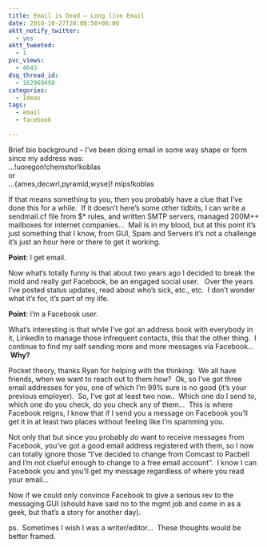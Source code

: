 ```yaml
---
title: Email is Dead – Long live Email
date: 2010-10-27T20:08:50+00:00
aktt_notify_twitter:
  - yes
aktt_tweeted:
  - 1
pvc_views:
  - 4643
dsq_thread_id:
  - 162969498
categories:
  - Ideas
tags:
  - email
  - facebook

---
```

Brief bio background &#8211; I&#8217;ve been doing email in some way shape or form since my address was:   
&#8230;!uoregon!chemstor!koblas  
or   
&#8230;{ames,decwrl,pyramid,wyse}! mips!koblas

If that means something to you, then you probably have a clue that I&#8217;ve done this for a while.  If it doesn&#8217;t here&#8217;s some other tidbits, I can write a sendmail.cf file from $* rules, and written SMTP servers, managed 200M++ mailboxes for internet companies&#8230;  Mail is in my blood, but at this point it&#8217;s just something that I know, from GUI, Spam and Servers it&#8217;s not a challenge it&#8217;s just an hour here or there to get it working.

**Point**: I get email.

Now what&#8217;s totally funny is that about two years ago I decided to break the mold and really _get_ Facebook, be an engaged social user.   Over the years I&#8217;ve posted status updates, read about who&#8217;s sick, etc., etc.  I don&#8217;t wonder what it&#8217;s for, it&#8217;s part of my life.

**Point**: I&#8217;m a Facebook user.

What&#8217;s interesting is that while I&#8217;ve got an address book with everybody in it, LinkedIn to manage those infrequent contacts, this that the other thing.  I continue to find my self sending more and more messages via Facebook&#8230;  **Why?**

Pocket theory, thanks Ryan for helping with the thinking:  We all have friends, when we want to reach out to them how?  Ok, so I&#8217;ve got three email addresses for you, one of which I&#8217;m 99% sure is no good (it&#8217;s your previous employer).  So, I&#8217;ve got at least two now..  Which one do I send to, which one do you check, do you check any of them&#8230;  This is where Facebook reigns, I know that if I send you a message on Facebook you&#8217;ll get it in at least two places without feeling like I&#8217;m spamming you.

Not only that but since you probably _do_ want to receive messages from Facebook, you&#8217;ve got a good email address registered with them, so I now can totally ignore those &#8220;I&#8217;ve decided to change from Comcast to Pacbell and I&#8217;m not clueful enough to change to a free email account&#8221;.  I know I can Facebook you and you&#8217;ll get my message regardless of where you read your email&#8230;

Now if we could only convince Facebook to give a serious rev to the messaging GUI (should have said no to the mgmt job and come in as a geek, but that&#8217;s a story for another day).

ps.  Sometimes I wish I was a writer/editor&#8230;  These thoughts would be better framed.
